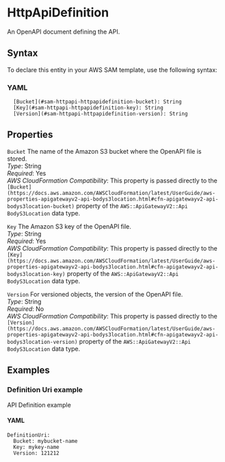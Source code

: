 # HttpApiDefinition<a name="sam-property-httpapi-httpapidefinition"></a>

An OpenAPI document defining the API\.

## Syntax<a name="sam-property-httpapi-httpapidefinition-syntax"></a>

To declare this entity in your AWS SAM template, use the following syntax:

### YAML<a name="sam-property-httpapi-httpapidefinition-syntax.yaml"></a>

```
  [Bucket](#sam-httpapi-httpapidefinition-bucket): String
  [Key](#sam-httpapi-httpapidefinition-key): String
  [Version](#sam-httpapi-httpapidefinition-version): String
```

## Properties<a name="sam-property-httpapi-httpapidefinition-properties"></a>

 `Bucket`   <a name="sam-httpapi-httpapidefinition-bucket"></a>
The name of the Amazon S3 bucket where the OpenAPI file is stored\.  
*Type*: String  
*Required*: Yes  
*AWS CloudFormation Compatibility*: This property is passed directly to the `[Bucket](https://docs.aws.amazon.com/AWSCloudFormation/latest/UserGuide/aws-properties-apigatewayv2-api-bodys3location.html#cfn-apigatewayv2-api-bodys3location-bucket)` property of the `AWS::ApiGatewayV2::Api` `BodyS3Location` data type\.

 `Key`   <a name="sam-httpapi-httpapidefinition-key"></a>
The Amazon S3 key of the OpenAPI file\.  
*Type*: String  
*Required*: Yes  
*AWS CloudFormation Compatibility*: This property is passed directly to the `[Key](https://docs.aws.amazon.com/AWSCloudFormation/latest/UserGuide/aws-properties-apigatewayv2-api-bodys3location.html#cfn-apigatewayv2-api-bodys3location-key)` property of the `AWS::ApiGatewayV2::Api` `BodyS3Location` data type\.

 `Version`   <a name="sam-httpapi-httpapidefinition-version"></a>
For versioned objects, the version of the OpenAPI file\.  
*Type*: String  
*Required*: No  
*AWS CloudFormation Compatibility*: This property is passed directly to the `[Version](https://docs.aws.amazon.com/AWSCloudFormation/latest/UserGuide/aws-properties-apigatewayv2-api-bodys3location.html#cfn-apigatewayv2-api-bodys3location-version)` property of the `AWS::ApiGatewayV2::Api` `BodyS3Location` data type\.

## Examples<a name="sam-property-httpapi-httpapidefinition--examples"></a>

### Definition Uri example<a name="sam-property-httpapi-httpapidefinition--examples--definition-uri-example"></a>

API Definition example

#### YAML<a name="sam-property-httpapi-httpapidefinition--examples--definition-uri-example--yaml"></a>

```
DefinitionUri:
  Bucket: mybucket-name
  Key: mykey-name
  Version: 121212
```